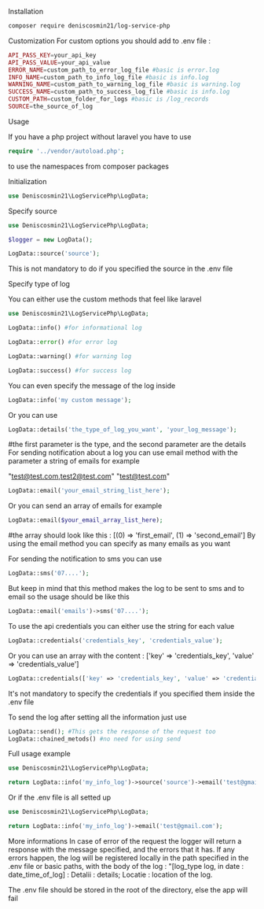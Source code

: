 Installation
```bash
composer require deniscosmin21/log-service-php
```

Customization
For custom options you should add to .env file :

```php
API_PASS_KEY=your_api_key
API_PASS_VALUE=your_api_value
ERROR_NAME=custom_path_to_error_log_file #basic is error.log
INFO_NAME=custom_path_to_info_log_file #basic is info.log
WARNING_NAME=custom_path_to_warning_log_file #basic is warning.log
SUCCESS_NAME=custom_path_to_success_log_file #basic is info.log
CUSTOM_PATH=custom_folder_for_logs #basic is /log_records
SOURCE=the_source_of_log
```
Usage

If you have a php project without laravel you have to use 
```php
require '../vendor/autoload.php';
```
to use the namespaces from composer packages

Initialization
```php
use Deniscosmin21\LogServicePhp\LogData;
```

Specify source

```php
use Deniscosmin21\LogServicePhp\LogData;

$logger = new LogData();

LogData::source('source');
```
This is not mandatory to do if you specified the source in the .env file

Specify type of log

You can either use the custom methods that feel like laravel
```php
use Deniscosmin21\LogServicePhp\LogData;

LogData::info() #for informational log

LogData::error() #for error log

LogData::warning() #for warning log

LogData::success() #for success log
```
You can even specify the message of the log inside
```php
LogData::info('my custom message');
```
Or you can use
```php
LogData::details('the_type_of_log_you_want', 'your_log_message');
```
#the first parameter is the type, and the second parameter are the details
For sending notification about a log you can use email method with the parameter a string of emails for example

"test@test.com,test2@test.com" "test@test.com"
```php
LogData::email('your_email_string_list_here');
```
Or you can send an array of emails for example
```php
LogData::email($your_email_array_list_here);
```
#the array should look like this : [(0) => 'first_email', (1) => 'second_email']
By using the email method you can specify as many emails as you want

For sending the notification to sms you can use
```php
LogData::sms('07....');
```
But keep in mind that this method makes the log to be sent to sms and to email so the usage should be like this
```php
LogData::email('emails')->sms('07....');
```
To use the api credentials you can either use the string for each value

```php
LogData::credentials('credentials_key', 'credentials_value');
```
Or you can use an array with the content : ['key' => 'credentials_key', 'value' => 'credentials_value']

```php
LogData::credentials(['key' => 'credentials_key', 'value' => 'credentials_value']);
```
It's not mandatory to specify the credentials if you specified them inside the .env file

To send the log after setting all the information just use

```php
LogData::send(); #This gets the response of the request too
LogData::chained_metods() #no need for using send
```
Full usage example
```php
use Deniscosmin21\LogServicePhp\LogData;

return LogData::info('my_info_log')->source('source')->email('test@gmail.com')->credentials('key', 'value');
```
Or if the .env file is all setted up
```php
use Deniscosmin21\LogServicePhp\LogData;

return LogData::info('my_info_log')->email('test@gmail.com');
```
More informations
In case of error of the request the logger will return a response with the message specified, and the errors that it has. If any errors happen, the log will be registered locally in the path specified in the .env file or basic paths, with the body of the log : "[log_type log, in date : date_time_of_log] : Detalii : details; Locatie : location of the log.

The .env file should be stored in the root of the directory, else the app will fail

